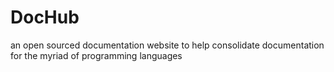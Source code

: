 # DocHub
an open sourced documentation website to help consolidate documentation for the myriad of programming languages
